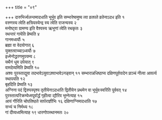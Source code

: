+++
title = "०९"

+++
दारुभिर्ज्वलन्तमादधाति भूर्भुव इति सम्भारेष्वमुष्य त्वा व्रतपते
व्रतेनाऽदध इति १  
वरुणस्य त्वेति क्षत्रियस्येन्द्र स्य
त्वेति राजन्यस्य २  
मनोष्ट्वा ग्रामण्य इति वैश्यस्य ऋभूणां त्वेति
रथकृतः ३  
रथन्तरं गायेति प्रेष्यति ४  
गानमध्वर्योः ५  
ब्रह्मा
वा वेदयोगात् ६  
युक्तत्वाच्चाऽध्वर्योः ७  
इध्मेनोद्धरणमुपयम्य ८  
यथैनं
धूम उपेयात् ९  
वामदेव्यमिति प्रेष्यति १०  
अश्वः पुरस्ताद्युवा
तदभावेऽयुवाऽश्वाभावेऽनड्वान् ११
सम्भारान्नधिष्ठाप्य
दक्षिणपूर्वपादेन प्राञ्चं नीत्वा आवर्त्य
स्थापयति १२  
बृहदिति प्रेष्यति १३  
अग्निना पदं द्विरुपस्पृश्य
तृतीयेनाऽदधाति द्वितीयेन प्रथमेन वा
भूर्भुवःस्वरिति पूर्ववत् १४
पुरस्तात्परिक्रम्येध्मपूर्वार्द्धं
गृहीत्वा द्यौरिव भूम्नेत्याह १५  
आयं गौरिति चोपतिष्ठते सार्पराज्ञीभिः १६
दक्षिणाग्निमादधाति १७  
सभ्यं च निर्मथ्य १८  
गां दीव्यध्वमित्याह १९
धारणोपस्थानमतः २०  
